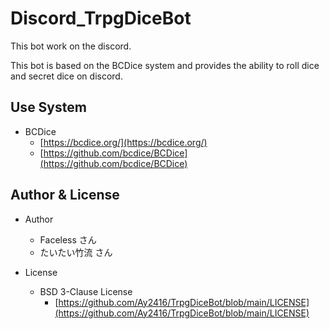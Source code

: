# Discord_TrpgDiceBot
This bot work on the discord. 

This bot is based on the BCDice system and provides the ability to roll dice and secret dice on discord.

## Use System
* BCDice
  * [https://bcdice.org/](https://bcdice.org/)
  * [https://github.com/bcdice/BCDice](https://github.com/bcdice/BCDice)

## Author & License
* Author
  * Faceless さん
  * たいたい竹流 さん

* License
  * BSD 3-Clause License
    * [https://github.com/Ay2416/TrpgDiceBot/blob/main/LICENSE](https://github.com/Ay2416/TrpgDiceBot/blob/main/LICENSE)
